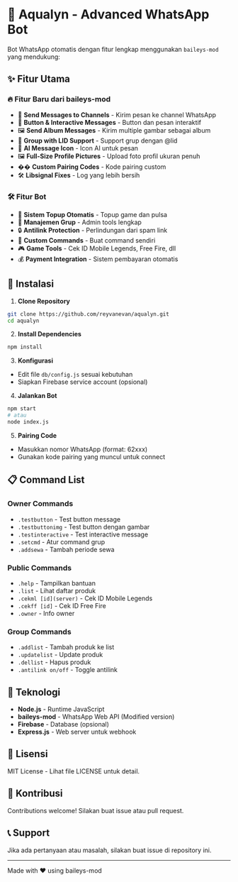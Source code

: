 ﻿# 🤖 Aqualyn - Advanced WhatsApp Bot

Bot WhatsApp otomatis dengan fitur lengkap menggunakan `baileys-mod` yang mendukung:

## ✨ Fitur Utama

### 🔥 **Fitur Baru dari baileys-mod**
- 💬 **Send Messages to Channels** - Kirim pesan ke channel WhatsApp
- 🔘 **Button & Interactive Messages** - Button dan pesan interaktif
- 🖼️ **Send Album Messages** - Kirim multiple gambar sebagai album
- 👥 **Group with LID Support** - Support grup dengan @lid
- 🤖 **AI Message Icon** - Icon AI untuk pesan
- 🖼️ **Full-Size Profile Pictures** - Upload foto profil ukuran penuh
- �� **Custom Pairing Codes** - Kode pairing custom
- 🛠️ **Libsignal Fixes** - Log yang lebih bersih

### 🛠️ **Fitur Bot**
- 🏪 **Sistem Topup Otomatis** - Topup game dan pulsa
- 👥 **Manajemen Grup** - Admin tools lengkap
- 🔒 **Antilink Protection** - Perlindungan dari spam link
- 📝 **Custom Commands** - Buat command sendiri
- 🎮 **Game Tools** - Cek ID Mobile Legends, Free Fire, dll
- 💰 **Payment Integration** - Sistem pembayaran otomatis

## 🚀 Instalasi

1. **Clone Repository**
```bash
git clone https://github.com/reyvanevan/aqualyn.git
cd aqualyn
```

2. **Install Dependencies**
```bash
npm install
```

3. **Konfigurasi**
- Edit file `db/config.js` sesuai kebutuhan
- Siapkan Firebase service account (opsional)

4. **Jalankan Bot**
```bash
npm start
# atau
node index.js
```

5. **Pairing Code**
- Masukkan nomor WhatsApp (format: 62xxx)
- Gunakan kode pairing yang muncul untuk connect

## 📋 Command List

### Owner Commands
- `.testbutton` - Test button message
- `.testbuttonimg` - Test button dengan gambar  
- `.testinteractive` - Test interactive message
- `.setcmd` - Atur command grup
- `.addsewa` - Tambah periode sewa

### Public Commands
- `.help` - Tampilkan bantuan
- `.list` - Lihat daftar produk
- `.cekml [id](server)` - Cek ID Mobile Legends
- `.cekff [id]` - Cek ID Free Fire
- `.owner` - Info owner

### Group Commands
- `.addlist` - Tambah produk ke list
- `.updatelist` - Update produk
- `.dellist` - Hapus produk
- `.antilink on/off` - Toggle antilink

## 🔧 Teknologi

- **Node.js** - Runtime JavaScript
- **baileys-mod** - WhatsApp Web API (Modified version)
- **Firebase** - Database (opsional)
- **Express.js** - Web server untuk webhook

## 📝 Lisensi

MIT License - Lihat file LICENSE untuk detail.

## 🤝 Kontribusi

Contributions welcome! Silakan buat issue atau pull request.

## 📞 Support

Jika ada pertanyaan atau masalah, silakan buat issue di repository ini.

---
Made with ❤️ using baileys-mod
